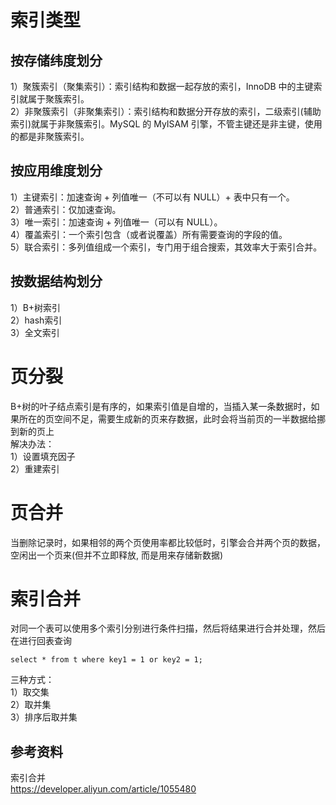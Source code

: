 # 索引类型
## 按存储纬度划分
1）聚簇索引（聚集索引）：索引结构和数据一起存放的索引，InnoDB 中的主键索引就属于聚簇索引。  
2）非聚簇索引（非聚集索引）：索引结构和数据分开存放的索引，二级索引(辅助索引)就属于非聚簇索引。MySQL 的 MyISAM 引擎，不管主键还是非主键，使用的都是非聚簇索引。  

## 按应用维度划分
1）主键索引：加速查询 + 列值唯一（不可以有 NULL）+ 表中只有一个。   
2）普通索引：仅加速查询。  
3）唯一索引：加速查询 + 列值唯一（可以有 NULL）。   
4）覆盖索引：一个索引包含（或者说覆盖）所有需要查询的字段的值。   
5）联合索引：多列值组成一个索引，专门用于组合搜索，其效率大于索引合并。    

## 按数据结构划分
1）B+树索引   
2）hash索引  
3）全文索引   

# 页分裂
B+树的叶子结点索引是有序的，如果索引值是自增的，当插入某一条数据时，如果所在的页空间不足，需要生成新的页来存数据，此时会将当前页的一半数据给挪到新的页上  
解决办法：  
1）设置填充因子  
2）重建索引  

# 页合并
当删除记录时，如果相邻的两个页使用率都比较低时，引擎会合并两个页的数据，空闲出一个页来(但并不立即释放, 而是用来存储新数据)  


# 索引合并
对同一个表可以使用多个索引分别进行条件扫描，然后将结果进行合并处理，然后在进行回表查询  
```
select * from t where key1 = 1 or key2 = 1;
```


三种方式：  
1）取交集  
2）取并集  
3）排序后取并集  


## 参考资料
索引合并  
https://developer.aliyun.com/article/1055480

